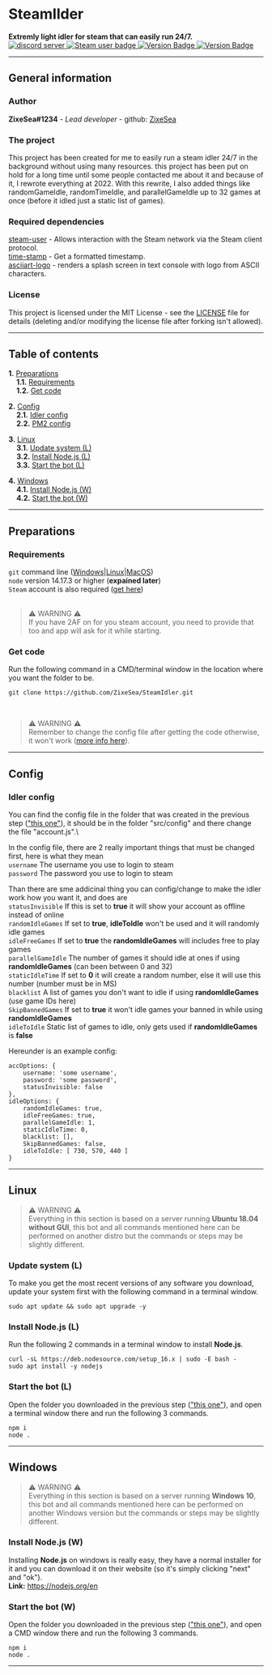<h1>SteamIlder</h1>
<strong>Extremly light idler for steam that can easily run 24/7.</strong><br>
<a href="https://discord.com/invite/bZt8WkS">
  <img src="https://discord.com/api/guilds/98834803738054656/embed.png" alt="discord server"/>
</a>
<a href="https://github.com/DoctorMcKay/node-steam-user">
  <img src="https://img.shields.io/badge/Steam-user-blue.svg" alt="Steam user badge"/>
</a>
<a href="https://github.com/ZixeSea/SteamIdler">
  <img src="https://img.shields.io/badge/Version-1.1.0-green.svg" alt="Version Badge"/>
</a>
<a href="https://github.com/ZixeSea/SteamIdler/blob/master/LICENSE.md">
  <img src="https://img.shields.io/badge/License-MIT-green.svg" alt="Version Badge"/>
</a>

---

## **General information**
### **Author**
**ZixeSea#1234** - *Lead developer* - github: [ZixeSea](https://github.com/ZixeSea)

### **The project**
This project has been created for me to easily run a steam idler 24/7 in the background without using many resources. this project has been put on hold for a long time until some people contacted me about it and because of it, I rewrote everything at 2022. With this rewrite, I also added things like randomGameIdle, randomTimeIdle, and parallelGameIdle up to 32 games at once (before it idled just a static list of games).

### **Required dependencies**
[steam-user](https://www.npmjs.com/package/steam-user) - Allows interaction with the Steam network via the Steam client protocol.\
[time-stamp](https://www.npmjs.com/package/time-stamp) - Get a formatted timestamp.\
[asciiart-logo](https://www.npmjs.com/package/asciiart-logo) - renders a splash screen in text console with logo from ASCII characters.

### **License**
This project is licensed under the MIT License - see the [LICENSE](https://github.com/ZixeSea/SteamIdler/blob/master/LICENSE.md) file for details (deleting and/or modifying the license file after forking isn't allowed).

---

## **Table of contents**
**1\.** [Preparations](#preparations)\
&nbsp;&nbsp;&nbsp;&nbsp;**1\.1.** [Requirements](#requirements)\
&nbsp;&nbsp;&nbsp;&nbsp;**1\.2.** [Get code](#get-code)
<br>

**2\.** [Config](#config)\
&nbsp;&nbsp;&nbsp;&nbsp;**2\.1.** [Idler config](#idler-config)\
&nbsp;&nbsp;&nbsp;&nbsp;**2\.2.** [PM2 config](#pm2-config)
<br>

**3\.** [Linux](#linux)\
&nbsp;&nbsp;&nbsp;&nbsp;**3\.1.** [Update system (L)](#update-system-l)\
&nbsp;&nbsp;&nbsp;&nbsp;**3\.2.** [Install Node.js (L)](#install-nodejs-l)\
&nbsp;&nbsp;&nbsp;&nbsp;**3\.3.** [Start the bot (L)](#start-the-bot-l)
<br>

**4\.** [Windows](#windows)\
&nbsp;&nbsp;&nbsp;&nbsp;**4\.1.** [Install Node.js (W)](#install-nodejs-w)\
&nbsp;&nbsp;&nbsp;&nbsp;**4\.2.** [Start the bot (W)](#start-the-bot-w)

---

## **Preparations**
### **Requirements**
`git` command line ([Windows](https://git-scm.com/download/win)|[Linux](https://git-scm.com/book/en/v2/Getting-Started-Installing-Git)|[MacOS](https://git-scm.com/download/mac))\
`node` version 14.17.3 or higher (**expained later**)\
`Steam` account is also required ([get here](https://store.steampowered.com/))
<br><br>

> ⚠️ WARNING ⚠️<br>If you have 2AF on for you steam account, you need to provide that too and app will ask for it while starting.

### **Get code**
Run the following command in a CMD/terminal window in the location where you want the folder to be.
```
git clone https://github.com/ZixeSea/SteamIdler.git
```
<br>

> ⚠️ WARNING ⚠️<br>Remember to change the config file after getting the code otherwise, it won't work ([more info here](###Config)).

---

## **Config**
### **Idler config**
You can find the config file in the folder that was created in the previous step (["this one"](###Get-code)), it should be in the folder "src/config" and there change the file "account.js".\

In the config file, there are 2 really important things that must be changed first, here is what they mean\
`username` The username you use to login to steam\
`password` The password you use to login to steam

Than there are sme addicinal thing you can config/change to make the idler work how you want it, and does are\
`statusInvisible` If this is set to **true** it will show your account as offline instead of online\
`randomIdleGames` If set to **true**, **idleToIdle** won't be used and it will randomly idle games\
`idleFreeGames` If set to **true** the **randomIdleGames** will includes free to play games\
`parallelGameIdle` The number of games it should idle at ones if using **randomIdleGames** (can been between 0 and 32)\
`staticIdleTime` If set to **0** it will create a random number, else it will use this number (number must be in MS)\
`blacklist` A list of games you don't want to idle if using **randomIdleGames** (use game IDs here)\
`SkipBannedGames` If set to **true** it won't idle games your banned in while using **randomIdleGames**\
`idleToIdle` Static list of games to idle, only gets used if **randomIdleGames** is **false**

Hereunder is an example config:
```
accOptions: {
	username: 'some username',
	password: 'some password',
	statusInvisible: false
},
idleOptions: {
	randomIdleGames: true,
	idleFreeGames: true,
	parallelGameIdle: 1, 
	staticIdleTime: 0,
	blacklist: [],
	SkipBannedGames: false,
	idleToIdle: [ 730, 570, 440 ]
}
```

---

## **Linux**
> ⚠️ WARNING ⚠️<br>Everything in this section is based on a server running **Ubuntu 18.04 without GUI**, this bot and all commands mentioned here can be performed on another distro but the commands or steps may be slightly different.

### **Update system (L)**
To make you get the most recent versions of any software you download, update your system first with the following command in a terminal window.
```
sudo apt update && sudo apt upgrade -y
```

### **Install Node.js (L)**
Run the following 2 commands in a terminal window to install **Node.js**.
```
curl -sL https://deb.nodesource.com/setup_16.x | sudo -E bash -
sudo apt install -y nodejs
```

### **Start the bot (L)**
Open the folder you downloaded in the previous step (["this one"](###Get-code)), and open a terminal window there and run the following 3 commands.
```
npm i
node .
```

---

## **Windows**
> ⚠️ WARNING ⚠️<br>Everything in this section is based on a server running **Windows 10**, this bot and all commands mentioned here can be performed on another Windows version but the commands or steps may be slightly different.

### **Install Node.js (W)**
Installing **Node.js** on windows is really easy, they have a normal installer for it and you can download it on their  website (so it's simply clicking "next" and "ok").\
**Link:** https://nodejs.org/en

### **Start the bot (W)**
Open the folder you downloaded in the previous step (["this one"](###Get-code)), and open a CMD window there and run the following 3 commands.
```
npm i
node .
```

---
